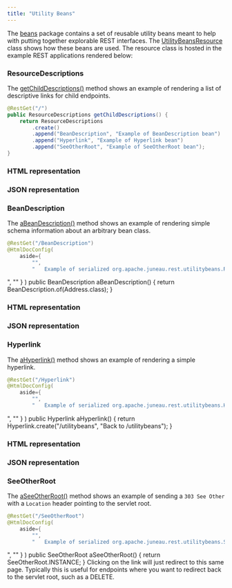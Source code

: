 ```yaml
---
title: "Utility Beans"
---
```


The [beans](../apidocs/org/apache/juneau/rest/beans.html) package contains a set of reusable utility beans meant to help with putting together
explorable REST interfaces.
The [UtilityBeansResource](../apidocs/org/apache/juneau/examples/rest/UtilityBeansResource.html) class shows how these beans are used.
The resource class is hosted in the example REST applications rendered below:
### ResourceDescriptions

The [getChildDescriptions()](../apidocs/org/apache/juneau/examples/rest/UtilityBeansResource.html#getChildDescriptions()) method shows an example
of rendering a list of descriptive links for child endpoints.

```java
@RestGet("/")
public ResourceDescriptions getChildDescriptions() {
    return ResourceDescriptions
        .create()
        .append("BeanDescription", "Example of BeanDescription bean")
        .append("Hyperlink", "Example of Hyperlink bean")
        .append("SeeOtherRoot", "Example of SeeOtherRoot bean");
}
```


### HTML representation
### JSON representation
### BeanDescription

The [aBeanDescription()](../apidocs/org/apache/juneau/examples/rest/UtilityBeansResource.html#aBeanDescription()) method shows an example
of rendering simple schema information about an arbitrary bean class.

```java
@RestGet("/BeanDescription")
@HtmlDocConfig(
    aside={
        "",
        "	Example of serialized org.apache.juneau.rest.utilitybeans.ResourceDescriptions bean.
```


",
""
\}
)
public BeanDescription aBeanDescription() \{
return BeanDescription.of(Address.class);
\}
### HTML representation
### JSON representation
### Hyperlink

The [aHyperlink()](../apidocs/org/apache/juneau/examples/rest/UtilityBeansResource.html#aHyperlink()) method shows an example
of rendering a simple hyperlink.

```java
@RestGet("/Hyperlink")
@HtmlDocConfig(
    aside={
        "",
        "	Example of serialized org.apache.juneau.rest.utilitybeans.Hyperlink bean.
```


",
""
\}
)
public Hyperlink aHyperlink() \{
return Hyperlink.create("/utilitybeans", "Back to /utilitybeans");
\}
### HTML representation
### JSON representation
### SeeOtherRoot

The [aSeeOtherRoot()](../apidocs/org/apache/juneau/examples/rest/UtilityBeansResource.html#aSeeOtherRoot()) method shows an example
of sending a `303 See Other` with a `Location` header pointing to the servlet root.

```java
@RestGet("/SeeOtherRoot")
@HtmlDocConfig(
    aside={
        "",
        "	Example of serialized org.apache.juneau.rest.utilitybeans.SeeOtherRoot bean.
```


",
""
\}
)
public SeeOtherRoot aSeeOtherRoot() \{
return SeeOtherRoot.INSTANCE;
\}
Clicking on the link will just redirect to this same page.
Typically this is useful for endpoints where you want to redirect back to the servlet root, such as a DELETE.
